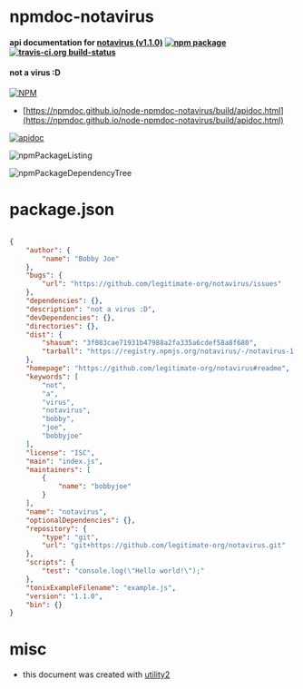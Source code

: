 # npmdoc-notavirus

#### api documentation for  [notavirus (v1.1.0)](https://github.com/legitimate-org/notavirus#readme)  [![npm package](https://img.shields.io/npm/v/npmdoc-notavirus.svg?style=flat-square)](https://www.npmjs.org/package/npmdoc-notavirus) [![travis-ci.org build-status](https://api.travis-ci.org/npmdoc/node-npmdoc-notavirus.svg)](https://travis-ci.org/npmdoc/node-npmdoc-notavirus)

#### not a virus :D

[![NPM](https://nodei.co/npm/notavirus.png?downloads=true&downloadRank=true&stars=true)](https://www.npmjs.com/package/notavirus)

- [https://npmdoc.github.io/node-npmdoc-notavirus/build/apidoc.html](https://npmdoc.github.io/node-npmdoc-notavirus/build/apidoc.html)

[![apidoc](https://npmdoc.github.io/node-npmdoc-notavirus/build/screenCapture.buildCi.browser.%252Ftmp%252Fbuild%252Fapidoc.html.png)](https://npmdoc.github.io/node-npmdoc-notavirus/build/apidoc.html)

![npmPackageListing](https://npmdoc.github.io/node-npmdoc-notavirus/build/screenCapture.npmPackageListing.svg)

![npmPackageDependencyTree](https://npmdoc.github.io/node-npmdoc-notavirus/build/screenCapture.npmPackageDependencyTree.svg)



# package.json

```json

{
    "author": {
        "name": "Bobby Joe"
    },
    "bugs": {
        "url": "https://github.com/legitimate-org/notavirus/issues"
    },
    "dependencies": {},
    "description": "not a virus :D",
    "devDependencies": {},
    "directories": {},
    "dist": {
        "shasum": "3f083cae71931b47988a2fa335a6cdef58a8f680",
        "tarball": "https://registry.npmjs.org/notavirus/-/notavirus-1.1.0.tgz"
    },
    "homepage": "https://github.com/legitimate-org/notavirus#readme",
    "keywords": [
        "not",
        "a",
        "virus",
        "notavirus",
        "bobby",
        "joe",
        "bobbyjoe"
    ],
    "license": "ISC",
    "main": "index.js",
    "maintainers": [
        {
            "name": "bobbyjoe"
        }
    ],
    "name": "notavirus",
    "optionalDependencies": {},
    "repository": {
        "type": "git",
        "url": "git+https://github.com/legitimate-org/notavirus.git"
    },
    "scripts": {
        "test": "console.log(\"Hello world!\");"
    },
    "tonixExampleFilename": "example.js",
    "version": "1.1.0",
    "bin": {}
}
```



# misc
- this document was created with [utility2](https://github.com/kaizhu256/node-utility2)
